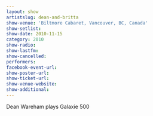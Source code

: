 ```yaml
---
layout: show
artistslug: dean-and-britta
show-venue: 'Biltmore Cabaret, Vancouver, BC, Canada'
show-setlist: 
show-date: 2010-11-15
category: 2010
show-radio: 
show-lastfm: 
show-cancelled: 
performers: 
facebook-event-url: 
show-poster-url: 
show-ticket-url: 
show-venue-website: 
show-additional: 
---
```


Dean Wareham plays Galaxie 500